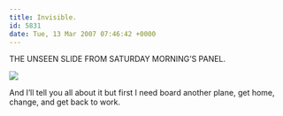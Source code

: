 ```yaml
---
title: Invisible.
id: 5831
date: Tue, 13 Mar 2007 07:46:42 +0000
---
```


THE UNSEEN SLIDE FROM SATURDAY MORNING’S PANEL.



![](http://www.airbagindustries.com/bucket/yingyang.jpg)  

And I’ll tell you all about it but first I need board another plane, get home, change, and get back to work.





